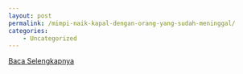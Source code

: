 ```yaml
---
layout: post
permalink: /mimpi-naik-kapal-dengan-orang-yang-sudah-meninggal/
categories:
    - Uncategorized
---
```


[Baca Selengkapnya](/10)